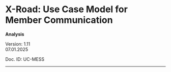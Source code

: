 # X-Road: Use Case Model for Member Communication

**Analysis**

Version: 1.11  
07.01.2025

Doc. ID: UC-MESS

---